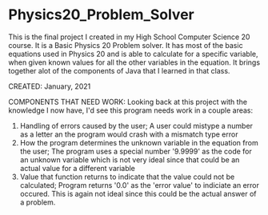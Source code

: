 # Physics20_Problem_Solver
This is the final project I created in my High School Computer Science 20 course. 
It is a Basic Physics 20 Problem solver. It has most of the basic equations used in Physics 20 and is 
able to calculate for a specific variable, when given known values for all the other variables in the equation.
It brings together alot of the components of Java that I learned in that class.


CREATED: January, 2021

COMPONENTS THAT NEED WORK:
Looking back at this project with the knowledge I now have, I'd see this program needs work in a couple areas:
1. Handling of errors caused by the user; A user could mistype a number as a letter an the program would crash with a mismatch type error
2. How the program determines the unknown variable in the equation from the user; The program uses a special number '9.9999' as the code 
for an unknown variable which is not very ideal since that could be an actual value for a different variable
3. Value that function returns to indicate that the value could not be calculated; Program returns '0.0' as the 'error value' to 
indiciate an error occured. This is again not ideal since this could be the actual answer of a problem.